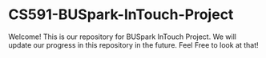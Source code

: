 # CS591-BUSpark-InTouch-Project
Welcome! This is our repository for BUSpark InTouch Project. We will update our progress in this repository in the future. Feel Free to look at that!
